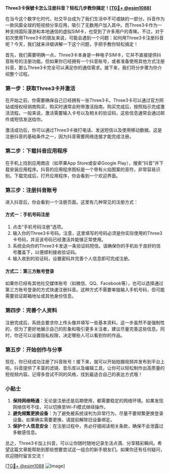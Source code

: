 **Three3卡保號卡怎么注册抖音？轻松几步教你搞定！[[TG💪+ @esim1088](https://t.me/s/esim1088)]**

在当今这个数字化时代，社交平台成为了我们生活中不可或缺的一部分。抖音作为一款风靡全球的短视频分享应用，吸引了无数用户加入其中。而Three3卡作为一种支持国际漫游和本地通信的虚拟SIM卡，也受到了许多用户的青睐。不过，对于初次使用Three3卡的朋友来说，可能会遇到一个问题：如何用Three3卡注册抖音呢？今天，我们就来详细讲解一下这个问题，手把手教你轻松搞定！

首先，我们需要明确一点，Three3卡本身是一种电子SIM卡，它并不直接提供抖音账号的注册功能。但如果你已经拥有一个抖音账号，或者准备使用其他方式注册抖音，那么Three3卡完全可以满足你的通信需求。接下来，我们将分步骤为你介绍整个过程。

### 第一步：获取Three3卡并激活

在开始之前，你需要确保自己已经拥有一张Three3卡。Three3卡可以通过官方网站或授权经销商购买，购买时通常会附带激活指南。购买完成后，按照指示完成激活流程。一般来说，激活需要输入卡号以及相关的验证码，这些信息通常会通过邮件或短信发送给你。

激活成功后，你可以通过Three3卡拨打电话、发送短信以及使用移动数据。这是注册抖音的基础条件之一，因为抖音需要网络连接才能完成注册。

### 第二步：下载抖音应用程序

在手机上找到应用商店（如苹果App Store或安卓Google Play），搜索“抖音”并下载安装应用程序。抖音的应用程序图标是一个带有火焰图案的音符，非常容易识别。下载完成后，打开应用程序，你会看到一个欢迎界面。

### 第三步：注册抖音账号

进入抖音后，你会看到一个注册页面。这里有几种常见的注册方式：

#### 方式一：手机号码注册
1. 点击“手机号码注册”选项。
2. 输入你的Three3卡号码。注意，这里填写的号码必须是你实际使用的Three3卡号码，并且该号码已经激活并能够正常使用。
3. 系统会向你的Three3卡发送一条验证码短信。请确保你的手机处于良好的信号覆盖下，以便顺利接收验证码。
4. 输入收到的验证码，设置密码并完善个人信息即可完成注册。

#### 方式二：第三方账号登录
如果你已经有其他社交媒体账号（如微信、QQ、Facebook等），也可以选择通过第三方账号登录的方式快速注册抖音。这种方式不需要单独输入手机号码，但可能需要验证邮箱地址或其他身份信息。

### 第四步：完善个人资料

注册完成后，系统会要求你上传头像并填写一些基本资料。这一步虽然不是强制性的，但为了更好地展示自己的形象和吸引更多关注者，建议尽量完善这些信息。同时，你还可以设置隐私权限，决定哪些人可以看到你的作品。

### 第五步：开始创作与分享

现在，你已经成功注册了抖音账号！接下来，就可以开始拍摄视频并发布到平台上啦。抖音提供了丰富的滤镜、音乐库以及编辑工具，让你可以轻松制作出高质量的短视频内容。记得多尝试不同的风格，找到最适合自己的表达方式哦！

### 小贴士

1. **保持网络畅通**：无论是注册还是后期使用，都需要稳定的网络环境。如果发现网络信号不佳，可以切换至Wi-Fi模式继续操作。
2. **避免频繁更换设备**：为了避免被系统误判为异常行为，尽量不要频繁更换登录设备。如果确实需要更换，请提前解除旧设备绑定。
3. **保护个人信息安全**：在注册过程中，务必仔细阅读相关条款，确保不会泄露过多敏感信息。

总之，Three3卡加上抖音，可以让你随时随地记录生活点滴、分享精彩瞬间。希望这篇文章能帮助到那些想要尝试这一组合的新手朋友们。如果你还有任何疑问，欢迎随时留言交流！

[[TG💪+ @esim1088](https://t.me/s/esim1088) ![Image](https://i.postimg.cc/4NQfJmqS/Snipaste-2025-05-13-00-14-12.png)]
